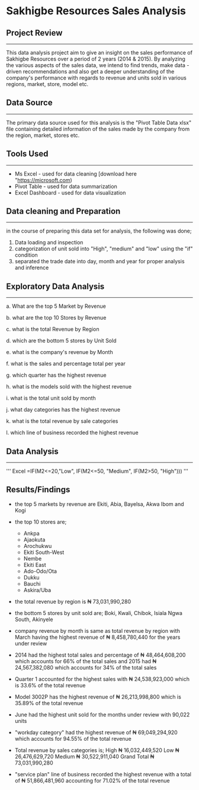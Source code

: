 # Sakhigbe Resources Sales Analysis
## Project Review
---
This data analysis project aim to give an insight on the sales performance of Sakhigbe Resources over a period of 2 years (2014 & 2015). By analyzing the various aspects of the sales data, we intend to find trends, make data - driven recommendations and also get a deeper understanding of the company's performance with regards to revenue and units sold in various regions, market, store, model etc.

## Data Source
---
The primary data source used for this analysis is the "Pivot Table Data xlsx" file containing detailed information of the sales made by the company from the region, market, stores etc.

## Tools Used
---
- Ms Excel - used for data cleaning [download here "https://microsoft.com)
- Pivot Table - used for data summarization
- Excel Dashboard - used for data visualization

## Data cleaning and Preparation
---
  in the course of preparing this data set for analysis, the following was done;
  1. Data loading and inspection
  2. categorization of unit sold into "High", "medium" and "low" using the "if" condition
  3. separated the trade date into day, month and year for proper analysis and inference
     
## Exploratory Data Analysis
---
  a. What are the top 5 Market by Revenue	
  
  b. what are the top 10 Stores by Revenue
  
  c. what is the total Revenue by Region	
  
  d. which are the bottom 5 stores by Unit Sold	
  
  e. what is the company's revenue by Month	

  f. what is the sales and percentage total per year

  g. which quarter has the highest revenue

  h. what is the models sold with the highest revenue

  i. what is the total unit sold by month

  j. what day categories has the highest revenue

  k. what is the total revenue by sale categories

  l. which line of business recorded the highest revenue
  
## Data Analysis
---
'''
Excel
=IF(M2<=20,"Low", IF(M2<=50, "Medium", IF(M2>50, "High")))
'''

## Results/Findings
  - the top 5 markets by revenue are Ekiti, Abia, Bayelsa, Akwa Ibom and Kogi
  - the top 10 stores are;
    - Ankpa
    - Ajaokuta
    - Arochukwu
    - Ekiti South-West
    - Nembe
    - Ekiti East
    - Ado-Odo/Ota
    - Dukku
    - Bauchi
    - Askira/Uba

  - the total revenue by region is  ₦ 73,031,990,280
  - the bottom 5 stores by unit sold are; Boki, Kwali, Chibok, Isiala Ngwa South, Akinyele
  - company revenue by month is same as total revenue by region with March having the highest revenue of ₦ 8,458,780,440 for the years under review
  - 2014 had the highest total sales and percentage of ₦ 48,464,608,200 which accounts for 66% of the total sales and 2015 had ₦ 24,567,382,080 which accounts for 34% of the total sales
  - Quarter 1 accounted for the highest sales with ₦ 24,538,923,000 which is 33.6% of the total revenue
  - Model 3002P has the highest revenue of ₦ 26,213,998,800 which is 35.89% of the total revenue
  - June had the highest unit sold for the months under review with 90,022 units
  - "workday category" had the highest revenue of ₦ 69,049,294,920 which accounts for 94.55% of the total revenue
  - Total revenue by sales categories is;
      High	₦ 16,032,449,520
      Low	₦ 26,476,629,720
      Medium	₦ 30,522,911,040
      Grand Total	₦ 73,031,990,280
  - "service plan" line of business recorded the highest revenue with a total of ₦ 51,866,481,960 accounting for 71.02% of the total revenue







